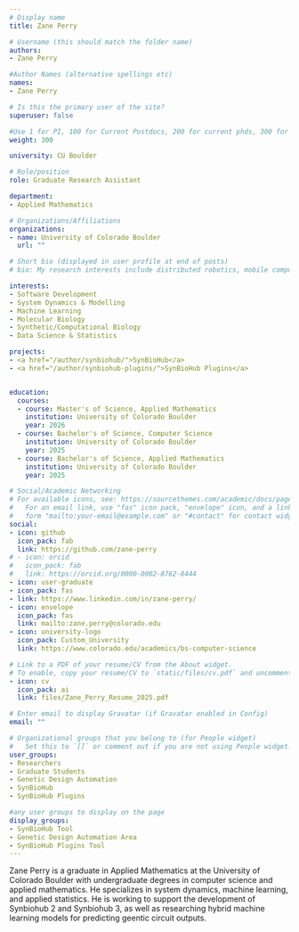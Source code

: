 ```yaml
---
# Display name
title: Zane Perry

# Username (this should match the folder name)
authors:
- Zane Perry

#Author Names (alternative spellings etc)
names:
- Zane Perry

# Is this the primary user of the site?
superuser: false

#Use 1 for PI, 100 for Current Postdocs, 200 for current phds, 300 for current masters, 400 for current undergrads, 800 for alum postdocs, 810 for alum phds, 820 for alum masters, and 830 for alum undergrads, 900 for tools, 1000 for projects
weight: 300

university: CU Boulder

# Role/position
role: Graduate Research Assistant

department:
- Applied Mathematics

# Organizations/Affiliations
organizations:
- name: University of Colorado Boulder
  url: ""

# Short bio (displayed in user profile at end of posts)
# bio: My research interests include distributed robotics, mobile computing and programmable matter.

interests:
- Software Development
- System Dynamics & Modelling
- Machine Learning
- Molecular Biology
- Synthetic/Computational Biology
- Data Science & Statistics

projects:
- <a href="/author/synbiohub/">SynBioHub</a>
- <a href="/author/synbiohub-plugins/">SynBioHub Plugins</a>


education:
  courses:
  - course: Master's of Science, Applied Mathematics
    institution: University of Colorado Boulder
    year: 2026
  - course: Bachelor's of Science, Computer Science
    institution: University of Colorado Boulder
    year: 2025
  - course: Bachelor's of Science, Applied Mathematics
    institution: University of Colorado Boulder
    year: 2025

# Social/Academic Networking
# For available icons, see: https://sourcethemes.com/academic/docs/page-builder/#icons
#   For an email link, use "fas" icon pack, "envelope" icon, and a link in the
#   form "mailto:your-email@example.com" or "#contact" for contact widget.
social:
- icon: github
  icon_pack: fab
  link: https://github.com/zane-perry
# - icon: orcid
#   icon_pack: fab
#   link: https://orcid.org/0000-0002-8762-8444
- icon: user-graduate
- icon_pack: fas
- link: https://www.linkedin.com/in/zane-perry/
- icon: envelope
  icon_pack: fas
  link: mailto:zane.perry@colorado.edu 
- icon: university-logo
  icon_pack: Custom_University
  link: https://www.colorado.edu/academics/bs-computer-science

# Link to a PDF of your resume/CV from the About widget.
# To enable, copy your resume/CV to `static/files/cv.pdf` and uncomment the lines below.
- icon: cv
  icon_pack: ai
  link: files/Zane_Perry_Resume_2025.pdf

# Enter email to display Gravatar (if Gravatar enabled in Config)
email: ""

# Organizational groups that you belong to (for People widget)
#   Set this to `[]` or comment out if you are not using People widget.
user_groups:
- Researchers
- Graduate Students
- Genetic Design Automation
- SynBioHub
- SynBioHub Plugins

#any user groups to display on the page
display_groups:
- SynBioHub Tool
- Genetic Design Automation Area
- SynBioHub Plugins Tool
---
```

Zane Perry is a graduate in Applied Mathematics at the University of Colorado Boulder with undergraduate degrees in computer science and applied mathematics. He specializes in system dynamics, machine learning, and applied statistics. He is working to support the development of Synbiohub 2 and Synbiohub 3, as well as researching hybrid machine learning models for predicting geentic circuit outputs.
